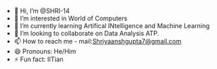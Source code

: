- 👋 Hi, I’m @SHRI-14
- 👀 I’m interested in World of Computers
- 🌱 I’m currently learning Artifical INtelligence and Machine Learning
- 💞️ I’m looking to collaborate on Data Analysis ATP.
- 📫 How to reach me - mail:Shriyaanshgupta7@gmail.com
- 😄 Pronouns: He/Him
- ⚡ Fun fact: IITian

<!---
SHRI-14/SHRI-14 is a ✨ special ✨ repository because its `README.md` (this file) appears on your GitHub profile.
You can click the Preview link to take a look at your changes.
--->
